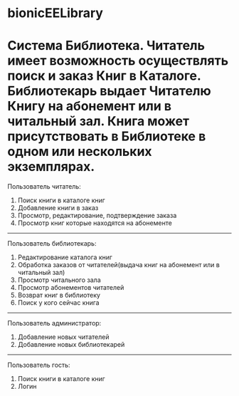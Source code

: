 bionicEELibrary
===============
Система Библиотека. Читатель имеет возможность осуществлять поиск и 
заказ Книг в Каталоге. Библиотекарь выдает Читателю Книгу на абонемент или 
в читальный зал. Книга может присутствовать в Библиотеке в одном или 
нескольких экземплярах.
==========================================================================

Пользователь читатель:
1. Поиск книги в каталоге книг
2. Добавление книги в заказ
3. Просмотр, редактирование, подтверждение заказа
4. Просмотр книг которые находятся на абонементе
--------------------------------------------------
Пользователь библиотекарь:
1. Редактирование каталога книг
2. Обработка заказов от читателей(выдача книг на абонемент или в читальный зал)
3. Просмотр читального зала
4. Просмотр абонементов читателей
5. Возврат книг в библиотеку
6. Поиск у кого сейчас книга
---------------------------------------------------
Пользователь администратор:
1. Добавление новых читателей
2. Добавление новых библиотекарей
---------------------------------------------------
Пользователь гость:
1. Поиск книги в каталоге книг
2. Логин
 
 
